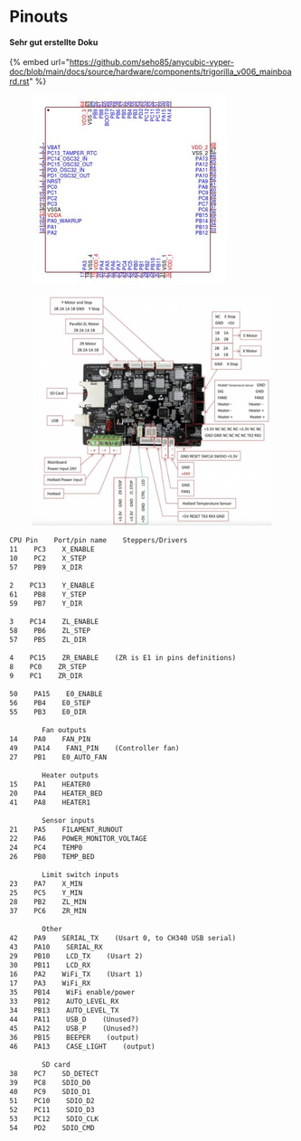 # Pinouts

#### Sehr gut erstellte Doku

{% embed url="https://github.com/seho85/anycubic-vyper-doc/blob/main/docs/source/hardware/components/trigorilla_v006_mainboard.rst" %}

<div>

<figure><img src="../../.gitbook/assets/GigaDevice-GD32F103RET6-image.jpg" alt=""><figcaption></figcaption></figure>

 

<figure><img src="../../.gitbook/assets/Vyper_Trigroilla_0.06..png" alt=""><figcaption></figcaption></figure>

</div>

```
CPU Pin    Port/pin name    Steppers/Drivers    
11    PC3    X_ENABLE    
10    PC2    X_STEP    
57    PB9    X_DIR    
            
2    PC13    Y_ENABLE    
61    PB8    Y_STEP    
59    PB7    Y_DIR    
            
3    PC14    ZL_ENABLE    
58    PB6    ZL_STEP    
57    PB5    ZL_DIR    
            
4    PC15    ZR_ENABLE    (ZR is E1 in pins definitions)
8    PC0    ZR_STEP    
9    PC1    ZR_DIR    
            
50    PA15    E0_ENABLE    
56    PB4    E0_STEP    
55    PB3    E0_DIR    
            
        Fan outputs    
14    PA0    FAN_PIN    
49    PA14    FAN1_PIN    (Controller fan)
27    PB1    E0_AUTO_FAN    
            
        Heater outputs    
15    PA1    HEATER0    
20    PA4    HEATER_BED    
41    PA8    HEATER1    
            
        Sensor inputs    
21    PA5    FILAMENT_RUNOUT    
22    PA6    POWER_MONITOR_VOLTAGE    
24    PC4    TEMP0    
26    PB0    TEMP_BED    
            
        Limit switch inputs    
23    PA7    X_MIN    
25    PC5    Y_MIN    
28    PB2    ZL_MIN    
37    PC6    ZR_MIN    
            
        Other    
42    PA9    SERIAL_TX    (Usart 0, to CH340 USB serial)
43    PA10    SERIAL_RX    
29    PB10    LCD_TX    (Usart 2)
30    PB11    LCD_RX    
16    PA2    WiFi_TX    (Usart 1)
17    PA3    WiFi_RX    
35    PB14    WiFi enable/power    
33    PB12    AUTO_LEVEL_RX    
34    PB13    AUTO_LEVEL_TX    
44    PA11    USB_D    (Unused?)
45    PA12    USB_P    (Unused?)
36    PB15    BEEPER    (output)
46    PA13    CASE_LIGHT    (output)
            
        SD card    
38    PC7    SD_DETECT    
39    PC8    SDIO_D0    
40    PC9    SDIO_D1    
51    PC10    SDIO_D2    
52    PC11    SDIO_D3    
53    PC12    SDIO_CLK    
54    PD2    SDIO_CMD    
```
